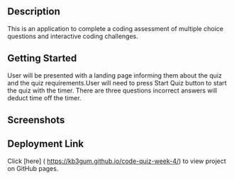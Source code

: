 ## Description

This is an application to complete a coding assessment of multiple choice questions and interactive coding challenges.

## Getting Started

User will be presented with a landing page informing them about the quiz and the quiz requirements.User will need to press Start Quiz button to start the quiz with the timer. There are three questions incorrect answers will deduct time off the timer.

## Screenshots

## Deployment Link

Click [here] ( https://kb3gum.github.io/code-quiz-week-4/) to view project on GitHub pages.
